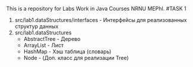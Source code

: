 This is a repository for Labs Work in Java Courses NRNU MEPhI.
#TASK 1
1. src/lab1.dataStructures/interfaces - Интерфейсы для реализованных структур данных
2. src/lab1.dataStructures
    - AbstractTree - Дерево
    - ArrayList - Лист
    - HashMap - Хэш таблица (словарь)
    - Node - (Доп. класс для реализации Tree)